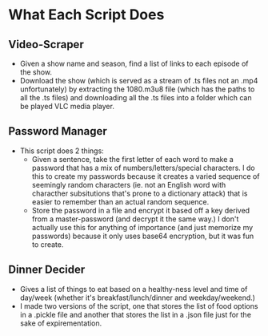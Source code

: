 # What Each Script Does
## Video-Scraper
- Given a show name and season, find a list of links to each episode of the show.
- Download the show (which is served as a stream of .ts files not an .mp4 unfortunately) by extracting the 1080.m3u8 file (which has the paths to all the .ts files) and downloading all the .ts files into a folder which can be played VLC media player.

## Password Manager
- This script does 2 things:
  - Given a sentence, take the first letter of each word to make a password that has a mix of numbers/letters/special characters. I do this to create my passwords because it creates a varied sequence of seemingly random characters (ie. not an English word with characther subsitutions that's prone to a dictionary attack) that is easier to remember than an actual random sequence.
  - Store the password in a file and encrypt it based off a key derived from a master-password (and decrypt it the same way.) I don't actually use this for anything of importance (and just memorize my passwords) because it only uses base64 encryption, but it was fun to create.

## Dinner Decider
- Gives a list of things to eat based on a healthy-ness level and time of day/week (whether it's breakfast/lunch/dinner and weekday/weekend.) 
- I made two versions of the script, one that stores the list of food options in a .pickle file and another that stores the list in a .json file just for the sake of expirementation.




